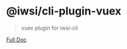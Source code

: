 # @iwsi/cli-plugin-vuex

> vuex plugin for iwsi-cli

[Full Doc](https://github.com/davidlin88/iwis-cli#readme)
